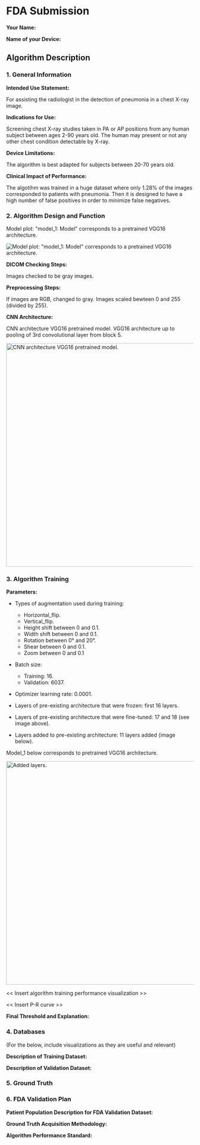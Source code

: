# FDA  Submission

**Your Name:**

**Name of your Device:**

## Algorithm Description 

### 1. General Information

**Intended Use Statement:** 

For assisting the radiologist in the detection of pneumonia in a chest X-ray image.

**Indications for Use:**

Screening chest X-ray studies taken in PA or AP positions from any human subject between ages 2-90 years old. The human may present or not any other chest condition detectable by X-ray.

**Device Limitations:**

The algorithm is best adapted for subjects between 20-70 years old.

**Clinical Impact of Performance:**

The algotihm was trained in a huge dataset where only 1.28% of the images corresponded to patients with pneumonia. Then it is designed to have a high number of false positives in order to minimize false negatives.

### 2. Algorithm Design and Function

Model plot: "model_1: Model" corresponds to a pretrained VGG16 architecture.

![Model plot: "model_1: Model" corresponds to a pretrained VGG16 architecture.](./model_plot.png)

**DICOM Checking Steps:**

Images checked to be gray images.

**Preprocessing Steps:**

If images are RGB, changed to gray.
Images scaled bewteen 0 and 255 (divided by 255).

**CNN Architecture:**

CNN architecture VGG16 pretrained model.
VGG16 architecture up to pooling of 3rd convolutional layer from block 5.

<img src="./model_1_VGG16.png" alt="CNN architecture VGG16 pretrained model." width="600"/>

### 3. Algorithm Training

**Parameters:**
* Types of augmentation used during training:
  - Horizontal_flip.
  - Vertical_flip.
  - Height shift between 0 and 0.1.
  - Width shift between 0 and 0.1.
  - Rotation between 0° and 20°.
  - Shear between 0 and 0.1.
  - Zoom between 0 and 0.1

* Batch size:
  - Training: 16.
  - Validation: 6037.

* Optimizer learning rate: 0.0001.
* Layers of pre-existing architecture that were frozen:
first 16 layers.

* Layers of pre-existing architecture that were fine-tuned: 17 and 18 (see image above).
* Layers added to pre-existing architecture: 11 layers added (image below).

Model_1 below corresponds to pretrained VGG16 architecture.

<img src="./added_layers.png" alt="Added layers." width="600"/>

<< Insert algorithm training performance visualization >> 

<< Insert P-R curve >>

**Final Threshold and Explanation:**

### 4. Databases
 (For the below, include visualizations as they are useful and relevant)

**Description of Training Dataset:** 


**Description of Validation Dataset:** 


### 5. Ground Truth



### 6. FDA Validation Plan

**Patient Population Description for FDA Validation Dataset:**

**Ground Truth Acquisition Methodology:**

**Algorithm Performance Standard:**
